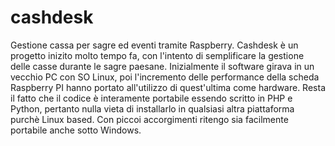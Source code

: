 # cashdesk
Gestione cassa per sagre ed eventi tramite Raspberry.
Cashdesk è un progetto inizito molto tempo fa, con l'intento di semplificare la gestione delle casse durante le sagre paesane.
Inizialmente il software girava in un vecchio PC con SO Linux, poi l'incremento delle performance della scheda Raspberry PI hanno portato all'utilizzo di quest'ultima come hardware.
Resta il fatto che il codice è interamente portabile essendo scritto in PHP e Python, pertanto nulla vieta di installarlo in qualsiasi altra piattaforma purchè Linux based. Con piccoi accorgimenti ritengo sia facilmente portabile anche sotto Windows.

